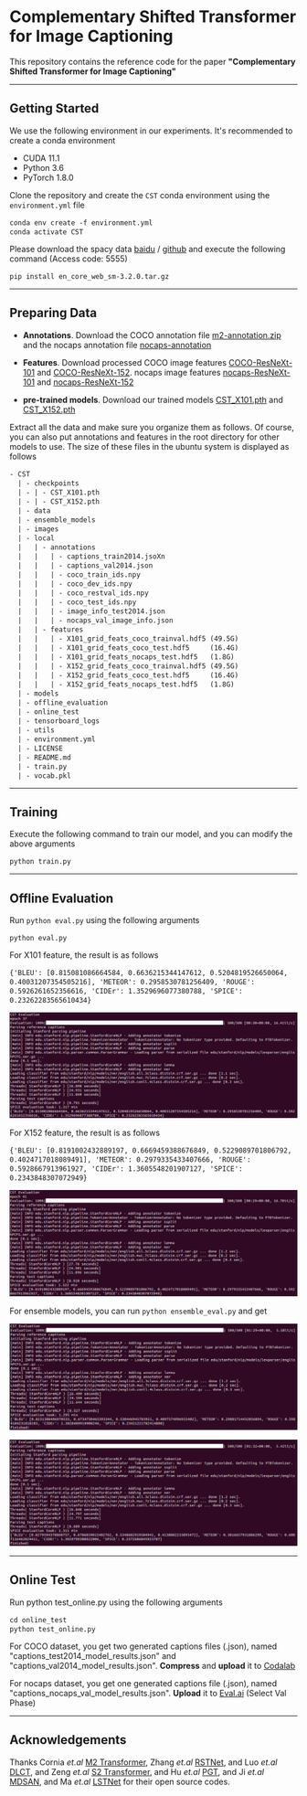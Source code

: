 # Complementary Shifted Transformer for Image Captioning
This repository contains the reference code for the paper **"Complementary Shifted Transformer for Image Captioning"**

***
## Getting Started
We use the following environment in our experiments. It's recommended to create a conda environment

+ CUDA 11.1
+ Python 3.6
+ PyTorch 1.8.0

Clone the repository and create the `CST` conda environment using the `environment.yml` file
```
conda env create -f environment.yml
conda activate CST
```

Please download the spacy data [baidu]() / [github](https://github.com/explosion/spacy-models/releases/download/en_core_web_sm-3.2.0/en_core_web_sm-3.2.0.tar.gz) and execute the following command (Access code: 5555) 
```commandline
pip install en_core_web_sm-3.2.0.tar.gz
```

***
## Preparing Data

* **Annotations**. Download the COCO annotation file [m2-annotation.zip](https://ailb-web.ing.unimore.it/publicfiles/drive/meshed-memory-transformer/annotations.zip) and the nocaps annotation file [nocaps-annotation](https://s3.amazonaws.com/nocaps/nocaps_val_image_info.json)
  
* **Features**. Download processed COCO image features [COCO-ResNeXt-101]() and [COCO-ResNeXt-152](). nocaps image features [nocaps-ResNeXt-101]() and [nocaps-ResNeXt-152]()

* **pre-trained models**. Download our trained models [CST_X101.pth]() and [CST_X152.pth]()

Extract all the data and make sure you organize them as follows. Of course, you can also put annotations and features in the root directory for other models to use. The size of these files in the ubuntu system is displayed as follows


```
- CST
  | - checkpoints
  | - | - CST_X101.pth
  | - | - CST_X152.pth
  | - data
  | - ensemble_models
  | - images
  | - local
  |   | - annotations
  |   |   | - captions_train2014.jsoXn
  |   |   | - captions_val2014.json
  |   |   | - coco_train_ids.npy
  |   |   | - coco_dev_ids.npy
  |   |   | - coco_restval_ids.npy
  |   |   | - coco_test_ids.npy
  |   |   | - image_info_test2014.json
  |   |   | - nocaps_val_image_info.json
  |   | - features
  |   |   | - X101_grid_feats_coco_trainval.hdf5 (49.5G)
  |   |   | - X101_grid_feats_coco_test.hdf5     (16.4G)
  |   |   | - X101_grid_feats_nocaps_test.hdf5   (1.8G)
  |   |   | - X152_grid_feats_coco_trainval.hdf5 (49.5G)
  |   |   | - X152_grid_feats_coco_test.hdf5     (16.4G)
  |   |   | - X152_grid_feats_nocaps_test.hdf5   (1.8G)
  | - models
  | - offline_evaluation
  | - online_test
  | - tensorboard_logs
  | - utils
  | - environment.yml
  | - LICENSE
  | - README.md
  | - train.py
  | - vocab.pkl
```

***
## Training

Execute the following command to train our model, and you can modify the above arguments
```
python train.py
```

***
## Offline Evaluation
Run `python eval.py` using the following arguments

```
python eval.py
```

For X101 feature, the result is as follows
```
{'BLEU': [0.815081086664584, 0.6636215344147612, 0.5204819526650064, 0.40031207354505216], 'METEOR': 0.2958530781256409, 'ROUGE': 0.5926261652356616, 'CIDEr': 1.3529696077380788, 'SPICE': 0.23262283565610434}
```
![](./images/single_model_X101.png)

For X152 feature, the result is as follows
```
{'BLEU': [0.8191002432889197, 0.6669459388676849, 0.5229089701806792, 0.4024717018089491], 'METEOR': 0.2979335433407666, 'ROUGE': 0.5928667913961927, 'CIDEr': 1.3605548201907127, 'SPICE': 0.2343848307072949}
```
![](./images/single_model_X152.png)

For ensemble models, you can run `python ensemble_eval.py` and get 

![](./images/ensemble_models_X101.png)

![](./images/ensemble_models_X152.png)

***
## Online Test
Run python test_online.py using the following arguments

```
cd online_test
python test_online.py
```

For COCO dataset, you get two generated captions files (.json), named "captions_test2014_model_results.json" and "captions_val2014_model_results.json". **Compress** and **upload** it to [Codalab](https://codalab.lisn.upsaclay.fr/competitions/7404)

For nocaps dataset, you get one generated captions file (.json), named "captions_nocaps_val_model_results.json". **Upload** it to [Eval.ai](https://eval.ai/web/challenges/challenge-page/355) (Select Val Phase)

***
## Acknowledgements
Thanks Cornia _et.al_ [M2 Transformer](https://github.com/aimagelab/meshed-memory-transformer),
       Zhang _et.al_ [RSTNet](https://github.com/zhangxuying1004/RSTNet), and
       Luo _et.al_ [DLCT](https://github.com/luo3300612/image-captioning-DLCT), and
       Zeng _et.al_ [S2 Transformer](https://github.com/zchoi/S2-Transformer), and 
       Hu _et.al_ [PGT](https://github.com/donglongzi/PGT), and
       Ji _et.al_ [MDSAN](https://github.com/Young499/image-captioning-MDSANet), and
       Ma _et.al_ [LSTNet](https://github.com/xmu-xiaoma666/LSTNet) for their open source codes.

